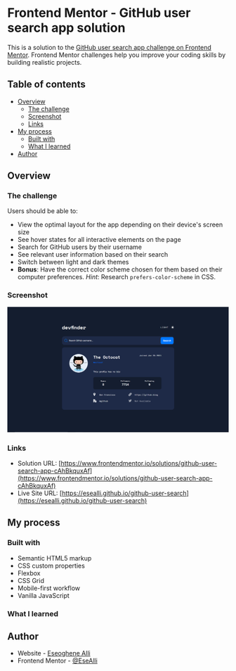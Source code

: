 # Frontend Mentor - GitHub user search app solution

This is a solution to the [GitHub user search app challenge on Frontend Mentor](https://www.frontendmentor.io/challenges/github-user-search-app-Q09YOgaH6). Frontend Mentor challenges help you improve your coding skills by building realistic projects.

## Table of contents

- [Overview](#overview)
  - [The challenge](#the-challenge)
  - [Screenshot](#screenshot)
  - [Links](#links)
- [My process](#my-process)
  - [Built with](#built-with)
  - [What I learned](#what-i-learned)
- [Author](#author)

## Overview

### The challenge

Users should be able to:

- View the optimal layout for the app depending on their device's screen size
- See hover states for all interactive elements on the page
- Search for GitHub users by their username
- See relevant user information based on their search
- Switch between light and dark themes
- **Bonus**: Have the correct color scheme chosen for them based on their computer preferences. _Hint_: Research `prefers-color-scheme` in CSS.

### Screenshot

![](./screenshot.PNG)

### Links

- Solution URL: [https://www.frontendmentor.io/solutions/github-user-search-app-cAhBkquxAf](https://www.frontendmentor.io/solutions/github-user-search-app-cAhBkquxAf)
- Live Site URL: [https://esealli.github.io/github-user-search](https://esealli.github.io/github-user-search)

## My process

### Built with

- Semantic HTML5 markup
- CSS custom properties
- Flexbox
- CSS Grid
- Mobile-first workflow
- Vanilla JavaScript

### What I learned

## Author

- Website - [Eseoghene Alli](https://esealli.github.io/)
- Frontend Mentor - [@EseAlli](https://www.frontendmentor.io/profile/EseAlli)
